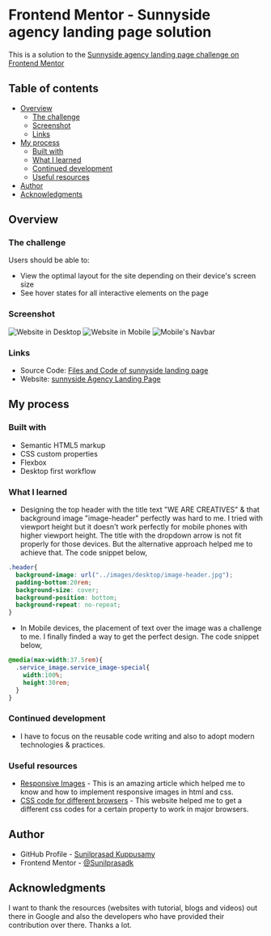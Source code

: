 # Frontend Mentor - Sunnyside agency landing page solution

This is a solution to the [Sunnyside agency landing page challenge on Frontend Mentor](https://www.frontendmentor.io/challenges/sunnyside-agency-landing-page-7yVs3B6ef)

## Table of contents

- [Overview](#overview)
  - [The challenge](#the-challenge)
  - [Screenshot](#screenshot)
  - [Links](#links)
- [My process](#my-process)
  - [Built with](#built-with)
  - [What I learned](#what-i-learned)
  - [Continued development](#continued-development)
  - [Useful resources](#useful-resources)
- [Author](#author)
- [Acknowledgments](#acknowledgments)


## Overview

### The challenge

Users should be able to:

- View the optimal layout for the site depending on their device's screen size
- See hover states for all interactive elements on the page

### Screenshot

![Website in Desktop](solution-screenshots/Website-Desktop.png)
![Website in Mobile](solution-screenshots/Website-Mobile.png)
![Mobile's Navbar](solution-screenshots/Website-Mobile-Navbar.png)

### Links

- Source Code: [Files and Code of sunnyside landing page](https://github.com/Sunilprasadk/sunilprasadk.github.io/tree/main/frontendmentorchallenges/sunnyside-agency-landing-page-main)
- Website: [sunnyside Agency Landing Page](https://sunilprasadk.github.io/frontendmentorchallenges/sunnyside-agency-landing-page-main/)

## My process

### Built with

- Semantic HTML5 markup
- CSS custom properties
- Flexbox
- Desktop first workflow

### What I learned
- Designing the top header with the title text "WE ARE CREATIVES" & that background image "image-header" perfectly was hard to me. I tried with viewport height but it doesn't work perfectly for mobile phones with higher viewport height. The title with the dropdown arrow is not fit properly for those devices. But the alternative approach helped me to achieve that. The code snippet below,

```css
.header{
  background-image: url("../images/desktop/image-header.jpg");
  padding-bottom:20rem;
  background-size: cover;
  background-position: bottom;
  background-repeat: no-repeat;
}
```

- In Mobile devices, the placement of text over the image was a challenge to me. I finally finded a way to get the perfect design. The code snippet below,

```css
@media(max-width:37.5rem){
  .service_image.service_image-special{
    width:100%;
    height:30rem;
  }
}
```


### Continued development

- I have to focus on the reusable code writing and also to adopt modern technologies & practices.


### Useful resources

- [Responsive Images](https://developer.mozilla.org/en-US/docs/Learn/HTML/Multimedia_and_embedding/Responsive_images) - This is an amazing article which helped me to know and how to implement responsive images in html and css.
- [CSS code for different browsers](https://autoprefixer.github.io/) - This website helped me to get a different css codes for a certain property to work in major browsers.


## Author

- GitHub Profile - [Sunilprasad Kuppusamy](https://github.com/Sunilprasadk/sunilprasadk.github.io)
- Frontend Mentor - [@Sunilprasadk](https://www.frontendmentor.io/profile/Sunilprasadk)


## Acknowledgments

I want to thank the resources (websites with tutorial, blogs and videos) out there in Google and also the developers who have provided their contribution over there. Thanks a lot.

